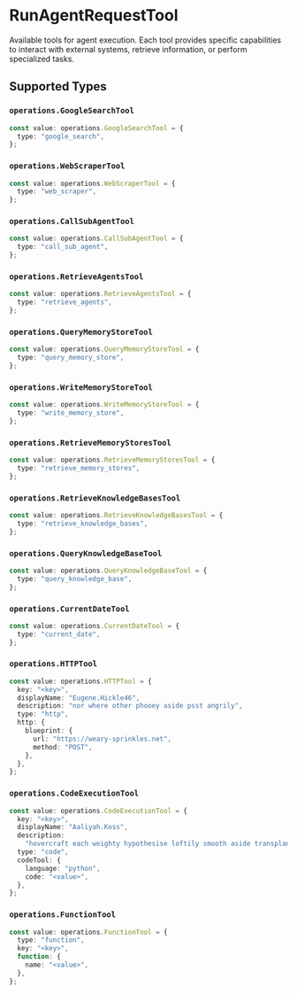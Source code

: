 # RunAgentRequestTool

Available tools for agent execution. Each tool provides specific capabilities to interact with external systems, retrieve information, or perform specialized tasks.


## Supported Types

### `operations.GoogleSearchTool`

```typescript
const value: operations.GoogleSearchTool = {
  type: "google_search",
};
```

### `operations.WebScraperTool`

```typescript
const value: operations.WebScraperTool = {
  type: "web_scraper",
};
```

### `operations.CallSubAgentTool`

```typescript
const value: operations.CallSubAgentTool = {
  type: "call_sub_agent",
};
```

### `operations.RetrieveAgentsTool`

```typescript
const value: operations.RetrieveAgentsTool = {
  type: "retrieve_agents",
};
```

### `operations.QueryMemoryStoreTool`

```typescript
const value: operations.QueryMemoryStoreTool = {
  type: "query_memory_store",
};
```

### `operations.WriteMemoryStoreTool`

```typescript
const value: operations.WriteMemoryStoreTool = {
  type: "write_memory_store",
};
```

### `operations.RetrieveMemoryStoresTool`

```typescript
const value: operations.RetrieveMemoryStoresTool = {
  type: "retrieve_memory_stores",
};
```

### `operations.RetrieveKnowledgeBasesTool`

```typescript
const value: operations.RetrieveKnowledgeBasesTool = {
  type: "retrieve_knowledge_bases",
};
```

### `operations.QueryKnowledgeBaseTool`

```typescript
const value: operations.QueryKnowledgeBaseTool = {
  type: "query_knowledge_base",
};
```

### `operations.CurrentDateTool`

```typescript
const value: operations.CurrentDateTool = {
  type: "current_date",
};
```

### `operations.HTTPTool`

```typescript
const value: operations.HTTPTool = {
  key: "<key>",
  displayName: "Eugene.Hickle46",
  description: "nor where other phooey aside psst angrily",
  type: "http",
  http: {
    blueprint: {
      url: "https://weary-sprinkles.net",
      method: "POST",
    },
  },
};
```

### `operations.CodeExecutionTool`

```typescript
const value: operations.CodeExecutionTool = {
  key: "<key>",
  displayName: "Aaliyah.Koss",
  description:
    "hovercraft each weighty hypothesise loftily smooth aside transplant",
  type: "code",
  codeTool: {
    language: "python",
    code: "<value>",
  },
};
```

### `operations.FunctionTool`

```typescript
const value: operations.FunctionTool = {
  type: "function",
  key: "<key>",
  function: {
    name: "<value>",
  },
};
```

